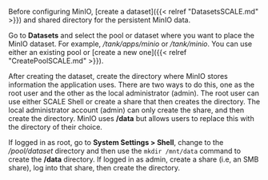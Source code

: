 ---
---

Before configuring MinIO, [create a dataset]({{< relref "DatasetsSCALE.md" >}}) and shared directory for the persistent MinIO data. 

Go to **Datasets** and select the pool or dataset where you want to place the MinIO dataset. For example, */tank/apps/minio* or */tank/minio*.
You can use either an existing pool or [create a new one]({{< relref "CreatePoolSCALE.md" >}}). 

After creating the dataset, create the directory where MinIO stores information the application uses. 
There are two ways to do this, one as the root user and the other as the local administrator (admin).
The root user can use either SCALE Shell or create a share that then creates the directory.
The local administrator account (admin) can only create the share, and then create the directory.
MinIO uses **/data** but allows users to replace this with the directory of their choice. 

If logged in as root, go to **System Settings > Shell**, change to the */pool/dataset* directory and then use the `mkdir /mnt/data` command to create the **/data** directory. 
If logged in as admin, create a share (i.e, an SMB share), log into that share, then create the directory.